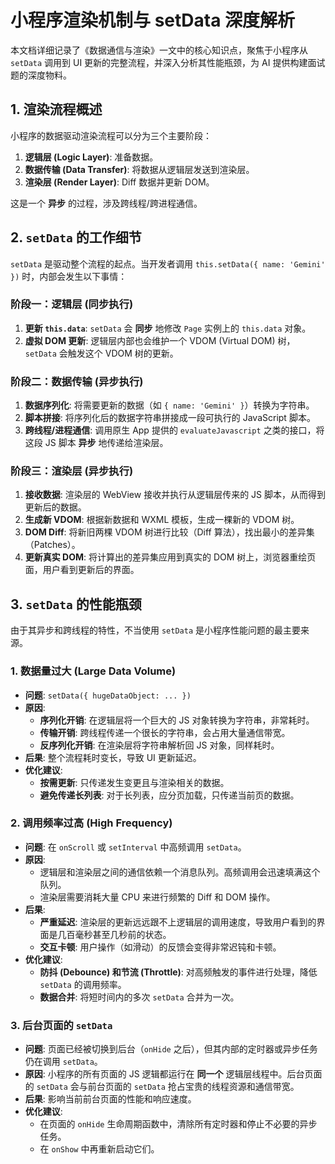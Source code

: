 # 小程序渲染机制与 setData 深度解析

本文档详细记录了《数据通信与渲染》一文中的核心知识点，聚焦于小程序从 `setData` 调用到 UI 更新的完整流程，并深入分析其性能瓶颈，为 AI 提供构建面试题的深度物料。

## 1. 渲染流程概述

小程序的数据驱动渲染流程可以分为三个主要阶段：

1.  **逻辑层 (Logic Layer)**: 准备数据。
2.  **数据传输 (Data Transfer)**: 将数据从逻辑层发送到渲染层。
3.  **渲染层 (Render Layer)**: Diff 数据并更新 DOM。

这是一个 **异步** 的过程，涉及跨线程/跨进程通信。

## 2. `setData` 的工作细节

`setData` 是驱动整个流程的起点。当开发者调用 `this.setData({ name: 'Gemini' })` 时，内部会发生以下事情：

### 阶段一：逻辑层 (同步执行)

1.  **更新 `this.data`**: `setData` 会 **同步** 地修改 `Page` 实例上的 `this.data` 对象。
2.  **虚拟 DOM 更新**: 逻辑层内部也会维护一个 VDOM (Virtual DOM) 树，`setData` 会触发这个 VDOM 树的更新。

### 阶段二：数据传输 (异步执行)

1.  **数据序列化**: 将需要更新的数据（如 `{ name: 'Gemini' }`）转换为字符串。
2.  **脚本拼接**: 将序列化后的数据字符串拼接成一段可执行的 JavaScript 脚本。
3.  **跨线程/进程通信**: 调用原生 App 提供的 `evaluateJavascript` 之类的接口，将这段 JS 脚本 **异步** 地传递给渲染层。

### 阶段三：渲染层 (异步执行)

1.  **接收数据**: 渲染层的 WebView 接收并执行从逻辑层传来的 JS 脚本，从而得到更新后的数据。
2.  **生成新 VDOM**: 根据新数据和 WXML 模板，生成一棵新的 VDOM 树。
3.  **DOM Diff**: 将新旧两棵 VDOM 树进行比较（Diff 算法），找出最小的差异集（Patches）。
4.  **更新真实 DOM**: 将计算出的差异集应用到真实的 DOM 树上，浏览器重绘页面，用户看到更新后的界面。

## 3. `setData` 的性能瓶颈

由于其异步和跨线程的特性，不当使用 `setData` 是小程序性能问题的最主要来源。

### 1. 数据量过大 (Large Data Volume)

- **问题**: `setData({ hugeDataObject: ... })`
- **原因**:
    - **序列化开销**: 在逻辑层将一个巨大的 JS 对象转换为字符串，非常耗时。
    - **传输开销**: 跨线程传递一个很长的字符串，会占用大量通信带宽。
    - **反序列化开销**: 在渲染层将字符串解析回 JS 对象，同样耗时。
- **后果**: 整个流程耗时变长，导致 UI 更新延迟。
- **优化建议**:
    - **按需更新**: 只传递发生变更且与渲染相关的数据。
    - **避免传递长列表**: 对于长列表，应分页加载，只传递当前页的数据。

### 2. 调用频率过高 (High Frequency)

- **问题**: 在 `onScroll` 或 `setInterval` 中高频调用 `setData`。
- **原因**:
    - 逻辑层和渲染层之间的通信依赖一个消息队列。高频调用会迅速填满这个队列。
    - 渲染层需要消耗大量 CPU 来进行频繁的 Diff 和 DOM 操作。
- **后果**:
    - **严重延迟**: 渲染层的更新远远跟不上逻辑层的调用速度，导致用户看到的界面是几百毫秒甚至几秒前的状态。
    - **交互卡顿**: 用户操作（如滑动）的反馈会变得非常迟钝和卡顿。
- **优化建议**:
    - **防抖 (Debounce) 和节流 (Throttle)**: 对高频触发的事件进行处理，降低 `setData` 的调用频率。
    - **数据合并**: 将短时间内的多次 `setData` 合并为一次。

### 3. 后台页面的 `setData`

- **问题**: 页面已经被切换到后台（`onHide` 之后），但其内部的定时器或异步任务仍在调用 `setData`。
- **原因**: 小程序的所有页面的 JS 逻辑都运行在 **同一个** 逻辑层线程中。后台页面的 `setData` 会与前台页面的 `setData` 抢占宝贵的线程资源和通信带宽。
- **后果**: 影响当前前台页面的性能和响应速度。
- **优化建议**:
    - 在页面的 `onHide` 生命周期函数中，清除所有定时器和停止不必要的异步任务。
    - 在 `onShow` 中再重新启动它们。
